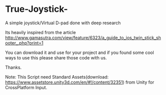 # True-Joystick-
A simple joystick/Virtual D-pad done with deep research

Its heavily inspired from the article http://www.gamasutra.com/view/feature/6323/a_guide_to_ios_twin_stick_shooter_.php?print=1

You can download it and use for your project and if you found some cool ways to use this
please share those code with us.

Thanks.

Note: This Script need Standard Assets(download: https://www.assetstore.unity3d.com/en/#!/content/32351) 
from Unity for CrossPlatform Input.



